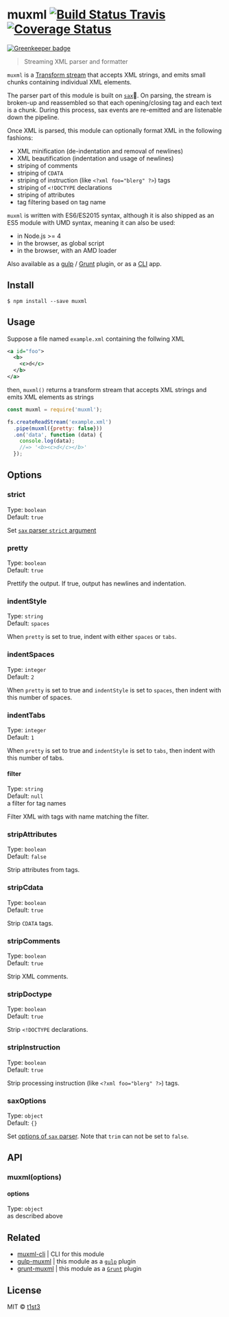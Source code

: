 # muxml [![Build Status Travis](https://travis-ci.org/t1st3/muxml.svg?branch=master)](https://travis-ci.org/t1st3/muxml) [![Coverage Status](https://coveralls.io/repos/github/t1st3/muxml/badge.svg?branch=master)](https://coveralls.io/github/t1st3/muxml?branch=master)

[![Greenkeeper badge](https://badges.greenkeeper.io/t1st3/muxml.svg)](https://greenkeeper.io/)

> Streaming XML parser and formatter

`muxml` is a [Transform stream](https://nodejs.org/api/stream.html#stream_duplex_and_transform_streams) that accepts XML strings, and emits small chunks containing individual XML elements.

The parser part of this module is built on [`sax`](https://www.npmjs.com/package/sax):saxophone:.
On parsing, the stream is broken-up and reassembled so that each opening/closing tag and each text is a chunk. During this process, sax events are re-emitted and are listenable down the pipeline.

Once XML is parsed, this module can optionally format XML in the following fashions:

* XML minification (de-indentation and removal of newlines)
* XML beautification (indentation and usage of newlines)
* striping of comments
* striping of `CDATA`
* striping of instruction (like `<?xml foo="blerg" ?>`) tags
* striping of `<!DOCTYPE` declarations
* striping of attributes
* tag filtering based on tag name

`muxml` is written with ES6/ES2015 syntax, although it is also shipped as an ES5 module with UMD syntax, meaning it can also be used:

* in Node.js >= 4
* in the browser, as global script
* in the browser, with an AMD loader

Also available as a [gulp](https://github.com/t1st3/gulp-muxml) / [Grunt](https://github.com/t1st3/grunt-muxml) plugin, or as a [CLI](https://github.com/t1st3/muxml-cli) app.


## Install

```
$ npm install --save muxml
```

## Usage

Suppose a file named `example.xml` containing the follwing XML

```xml
<a id="foo">
  <b>
    <c>d</c>
  </b>
</a>
```

then, `muxml()` returns a transform stream that accepts XML strings and emits XML elements as strings

```js
const muxml = require('muxml');

fs.createReadStream('example.xml')
  .pipe(muxml({pretty: false}))
  .on('data', function (data) {
    console.log(data);
    //=> '<b><c>d</c></b>'
  });
```

## Options

### strict

Type: `boolean`<br>
Default: `true`

Set [`sax` parser `strict` argument](https://www.npmjs.com/package/sax#arguments)

### pretty

Type: `boolean`<br>
Default: `true`

Prettify the output. If true, output has newlines and indentation.

### indentStyle

Type: `string`<br>
Default: `spaces`

When `pretty` is set to true, indent with either `spaces` or `tabs`.

### indentSpaces

Type: `integer`<br>
Default: `2`

When `pretty` is set to true and `indentStyle` is set to `spaces`, then indent with this number of spaces.

### indentTabs

Type: `integer`<br>
Default: `1`

When `pretty` is set to true and `indentStyle` is set to `tabs`, then indent with this number of tabs.

#### filter

Type: `string`<br>
Default: `null`<br>
a filter for tag names

Filter XML with tags with name matching the filter.

### stripAttributes

Type: `boolean`<br>
Default: `false`

Strip attributes from tags.

### stripCdata

Type: `boolean`<br>
Default: `true`

Strip `CDATA` tags.

### stripComments

Type: `boolean`<br>
Default: `true`

Strip XML comments.

### stripDoctype

Type: `boolean`<br>
Default: `true`

Strip `<!DOCTYPE` declarations.

### stripInstruction

Type: `boolean`<br>
Default: `true`

Strip processing instruction (like `<?xml foo="blerg" ?>`) tags.

### saxOptions

Type: `object`<br>
Default: `{}`

Set [options of `sax` parser](https://www.npmjs.com/package/sax#arguments). Note that `trim` can not be set to `false`.


## API

### muxml(options)

#### options

Type: `object`<br>
as described above


## Related

* [muxml-cli](https://github.com/t1st3/muxml-cli) | CLI for this module
* [gulp-muxml](https://github.com/t1st3/gulp-muxml) | this module as a [`gulp`](http://gulpjs.com/) plugin
* [grunt-muxml](https://github.com/t1st3/grunt-muxml) | this module as a [`Grunt`](http://gruntjs.com/) plugin


## License

MIT © [t1st3](https://t1st3.com)
